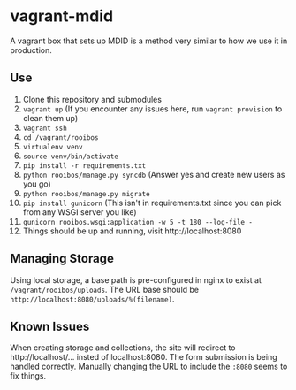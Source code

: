 vagrant-mdid
============

A vagrant box that sets up MDID is a method very similar to how we use it
in production.

## Use

1. Clone this repository and submodules
2. `vagrant up` (If you encounter any issues here, run `vagrant provision`
    to clean them up)
3. `vagrant ssh`
4. `cd /vagrant/rooibos`
5. `virtualenv venv`
6. `source venv/bin/activate`
7. `pip install -r requirements.txt`
8. `python rooibos/manage.py syncdb` (Answer yes and create new users as you go)
9. `python rooibos/manage.py migrate`
10. `pip install gunicorn` (This isn't in requirements.txt since you can pick
    from any WSGI server you like)
11. `gunicorn rooibos.wsgi:application -w 5 -t 180 --log-file - `
12. Things should be up and running, visit http://localhost:8080

## Managing Storage

Using local storage, a base path is pre-configured in nginx to exist at
`/vagrant/rooibos/uploads`. The URL base should be
`http://localhost:8080/uploads/%(filename)`.

## Known Issues

When creating storage and collections, the site will redirect to
http://localhost/... insted of localhost:8080. The form submission is being
handled correctly. Manually changing the URL to include the `:8080` seems
to fix things.
